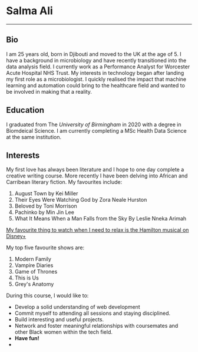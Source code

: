# Salma Ali
---
## Bio

I am 25 years old, born in Djibouti and moved to the UK at the age of 5. I have a background in microbiology and have recently transitioned into the data analysis field. I currently work as a Performance Analyst for Worcester Acute Hospital NHS Trust. My interests in technology began after landing my first role as a microbiologist. I quickly realised the impact that machine learning and automation could bring to the healthcare field and wanted to be involved in making that a reality.

## Education

I graduated from The *University of Birmingham* in 2020 with a degree in Biomdeical Science. 
I am currently completing a MSc Health Data Science at the same institution.

## Interests

My first love has always been literature and I hope to one day complete a creative writing course. More recently I have been delving into African and Carribean literary fiction. My favourites include:

1. August Town by Kei Miller
2. Their Eyes Were Watching God by Zora Neale Hurston
3. Beloved by Toni Morrison
4. Pachinko by Min Jin Lee
5. What It Means When a Man Falls from the Sky By Leslie Nneka Arimah

[My favourite thing to watch when I need to relax is the Hamilton musical on Disney+](https://www.disneyplus.com/en-gb/movies/hamilton/3uPmBHWlO6HJ)

My top five favourite shows are:

1. Modern Family
2. Vampire Diaries
3. Game of Thrones
4. This is Us
5. Grey's Anatomy

During this course, I would like to:

- Develop a solid understanding of web development
- Commit myself to attending all sessions and staying disciplined.
- Build interesting and useful projects.
- Network and foster meaningful relationships with coursemates and other Black women within the tech field.
- **Have fun!**
- 